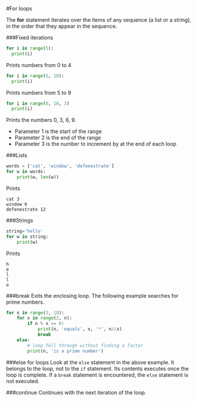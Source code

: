 #For loops

The **for** statement iterates over the items of any sequence (a list or a string), in the order that they appear in the sequence.

###Fixed iterations
```python
for i in range(5):
  print(i)
```

Prints numbers from 0 to 4

```python
for i in range(5, 10):
  print(i)
```

Prints numbers from 5 to 9

```python
for i in range(0, 10, 3)
  print(i)
```

Prints the numbers 0, 3, 6, 9. 

- Parameter 1 is the start of the range
- Parameter 2 is the end of the range
- Parameter 3 is the number to increment by at the end of each loop

###Lists

```python
words = ['cat', 'window', 'defenestrate']
for w in words:
    print(w, len(w))
```
Prints
```
cat 3
window 6
defenestrate 12
```

###Strings
```python
string='hello'
for w in string:
    print(w)
```
Prints
```
h
e
l
l
o
```

###break
Exits the enclosing loop. The following example searches for prime numbers.

```python
for n in range(2, 10):
    for x in range(2, n):
        if n % x == 0:
            print(n, 'equals', x, '*', n//x)
            break
    else:
        # loop fell through without finding a factor
        print(n, 'is a prime number')
```
###else for loops
Look at the `else` statement in the above example. It belongs to the loop, not to the `if` statement. Its contents executes once the loop is complete. If a `break` statement is encountered, the `else` statement is not executed. 

###continue
Continues with the next iteration of the loop.




